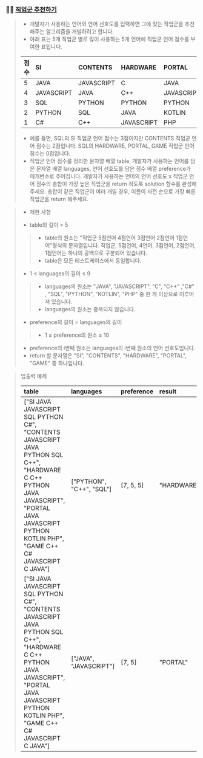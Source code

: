 ### 🧑‍💻 [직업군 추천하기](https://programmers.co.kr/learn/courses/30/lessons/84325)

> - 개발자가 사용하는 언어와 언어 선호도를 입력하면 그에 맞는 직업군을 추천해주는 알고리즘을 개발하려고 합니다.
> - 아래 표는 5개 직업군 별로 많이 사용하는 5개 언어에 직업군 언어 점수를 부여한 표입니다.
> 
> |점수|SI|CONTENTS|HARDWARE|PORTAL|GAME|
> |:---|:---|:---|:---|:---|:---|
> |5|JAVA|JAVASCRIPT|C|JAVA|C++|
> |4|JAVASCRIPT|JAVA|C++|JAVASCRIPT|C#|
> |3|SQL|PYTHON|PYTHON|PYTHON|JAVASCRIPT|
> |2|PYTHON|SQL|JAVA|KOTLIN|C|
> |1|C#|C++|JAVASCRIPT|PHP|JAVA|
> 
> - 예를 들면, SQL의 SI 직업군 언어 점수는 3점이지만 CONTENTS 직업군 언어 점수는 2점입니다. SQL의 HARDWARE, PORTAL, GAME 직업군 언어 점수는 0점입니다.
> - 직업군 언어 점수를 정리한 문자열 배열 table, 개발자가 사용하는 언어를 담은 문자열 배열 languages, 언어 선호도를 담은 정수 배열 preference가 매개변수로 주어집니다. 개발자가 사용하는 언어의 언어 선호도 x 직업군 언어 점수의 총합이 가장 높은 직업군을 return 하도록 solution 함수를 완성해주세요. 총합이 같은 직업군이 여러 개일 경우, 이름이 사전 순으로 가장 빠른 직업군을 return 해주세요.

> - 제한 사항
> 
> - table의 길이 = 5
> > - table의 원소는 "직업군 5점언어 4점언어 3점언어 2점언어 1점언어"형식의 문자열입니다. 직업군, 5점언어, 4언어, 3점언어, 2점언어, 1점언어는 하나의 공백으로 구분되어 있습니다.
> > - table은 모든 테스트케이스에서 동일합니다.
> - 1 ≤ languages의 길이 ≤ 9
> > - languages의 원소는 "JAVA", "JAVASCRIPT", "C", "C++" ,"C#" , "SQL", "PYTHON", "KOTLIN", "PHP" 중 한 개 이상으로 이루어져 있습니다.
> > - languages의 원소는 중복되지 않습니다.
> - preference의 길이 = languages의 길이
> > - 1 ≤ preference의 원소 ≤ 10
> - preference의 i번째 원소는 languages의 i번째 원소의 언어 선호도입니다.
> - return 할 문자열은 "SI", "CONTENTS", "HARDWARE", "PORTAL", "GAME" 중 하나입니다.

> 입출력 예제
> 
> |table|languages|preference|result|
> |:---|:---|:---|:---|
> |["SI JAVA JAVASCRIPT SQL PYTHON C#", "CONTENTS JAVASCRIPT JAVA PYTHON SQL C++", "HARDWARE C C++ PYTHON JAVA JAVASCRIPT", "PORTAL JAVA JAVASCRIPT PYTHON KOTLIN PHP", "GAME C++ C# JAVASCRIPT C JAVA"]|["PYTHON", "C++", "SQL"]|[7, 5, 5]|"HARDWARE"|
> |["SI JAVA JAVASCRIPT SQL PYTHON C#", "CONTENTS JAVASCRIPT JAVA PYTHON SQL C++", "HARDWARE C C++ PYTHON JAVA JAVASCRIPT", "PORTAL JAVA JAVASCRIPT PYTHON KOTLIN PHP", "GAME C++ C# JAVASCRIPT C JAVA"]|["JAVA", "JAVASCRIPT"]|[7, 5]|"PORTAL"|
